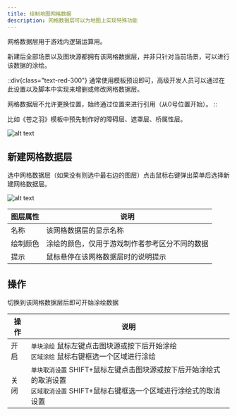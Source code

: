 ```yaml
---
title: 绘制地图网格数据
description: 网格数据层可以为地图上实现特殊功能
---
```


网格数据层用于游戏内逻辑运算用。

新建后全部场景以及图块源都拥有该网格数据层，并非只针对当前场景，可以进行该数据的涂绘。

::div{class="text-red-300"}
通常使用模板预设即可，高级开发人员可以通过在此设置以及脚本中实现来增删或修改网格数据层。

网格数据层不允许更换位置，始终通过位置来进行引用（从0号位置开始）。
::

比如《苍之羽》模板中预先制作好的障碍层、遮罩层、桥属性层。

![alt text](https://assbak.gcw.wiki/gcw/image/zh_hans/getting-started/7.scene/6.datascene/image-2.png)

## 新建网格数据层

选中网格数据层（如果没有则选中最右边的图层）点击鼠标右键弹出菜单后选择新建网格数据层。

![alt text](https://assbak.gcw.wiki/gcw/image/zh_hans/getting-started/7.scene/6.datascene/image-3.png)

| 图层属性 | 说明                                           |
| -------- | ---------------------------------------------- |
| 名称     | 该网格数据层的显示名称                         |
| 绘制颜色 | 涂绘的颜色，仅用于游戏制作者参考区分不同的数据 |
| 提示     | 鼠标悬停在该网格数据层时的说明提示             |

## 操作

切换到该网格数据层后即可开始涂绘数据

| 操作 | 说明                                                                                                                                 |
| ---- | ------------------------------------------------------------------------------------------------------------------------------------ |
| 开启 | `单块涂绘` 鼠标左键点击图块源或按下后开始涂绘<br>`区域涂绘` 鼠标右键框选一个区域进行涂绘                                             |
| 关闭 | `单块取消设置` SHIFT+鼠标左键点击图块源或按下后开始涂绘式的取消设置<br>`区域取消设置` SHIFT+鼠标右键框选一个区域进行涂绘式的取消设置 |
